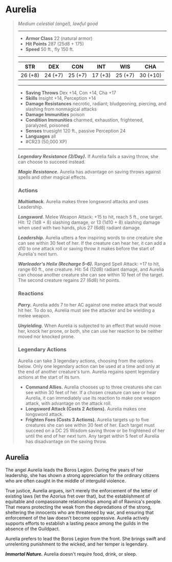 # Aurelia
>*Medium celestial (angel), lawful good*
>___
>- **Armor Class** 22 (natural armor)
>- **Hit Points** 287 (25d8 + 175)
>- **Speed** 50 ft., fly 150 ft.
>___
>|STR|DEX|CON|INT|WIS|CHA|
>|:---:|:---:|:---:|:---:|:---:|:---:|
>|26 (+8)|24 (+7)|25 (+7)|17 (+3)|25 (+7)|30 (+10)|
>___
>- **Saving Throws** Dex +14, Con +14, Cha +17
>- **Skills** Insight +14, Perception +14
>- **Damage Resistances** necrotic, radiant; bludgeoning, piercing, and slashing from nonmagical attacks
>- **Damage Immunities** poison
>- **Condition Immunities** charmed, exhaustion, frightened, paralyzed, poisoned
>- **Senses** truesight 120 ft., passive Perception 24
>- **Languages** all
>- #CR23 (50,000 XP)
>___
>***Legendary Resistance (3/Day).*** If Aurelia fails a saving throw, she can choose to succeed instead.  
>
>***Magic Resistance.*** Aurelia has advantage on saving throws against spells and other magical effects.  
>
>### Actions
>***Multiattack.*** Aurelia makes three longsword attacks and uses Leadership.  
>
>***Longsword.*** Melee Weapon Attack: +15 to hit, reach 5 ft., one target. Hit: 12 (1d8 + 8) slashing damage, or 13 (1d10 + 8) slashing damage when used with two hands, plus 27 (6d8) radiant damage.  
>
>***Leadership.*** Aurelia utters a few inspiring words to one creature she can see within 30 feet of her. If the creature can hear her, it can add a d10 to one attack roll or saving throw it makes before the start of Aurelia's next turn.  
>
>***Warleader's Helix (Recharge 5–6).*** Ranged Spell Attack: +17 to hit, range 60 ft., one creature. Hit: 54 (12d8) radiant damage, and Aurelia can choose another creature she can see within 10 feet of the target. The second creature regains 27 (6d8) hit points.  
>
>### Reactions
>***Parry.*** Aurelia adds 7 to her AC against one melee attack that would hit her. To do so, Aurelia must see the attacker and be wielding a melee weapon.  
>
>***Unyielding.*** When Aurelia is subjected to an effect that would move her, knock her prone, or both, she can use her reaction to be neither moved nor knocked prone.  
>
>### Legendary Actions
>Aurelia can take 3 legendary actions, choosing from the options below. Only one legendary action can be used at a time and only at the end of another creature's turn. Aurelia regains spent legendary actions at the start of its turn.
>
>- **Command Allies.** Aurelia chooses up to three creatures she can see within 30 feet of her. If a chosen creature can see or hear Aurelia, it can immediately use its reaction to make one weapon attack, with advantage on the attack roll.
>- **Longsword Attack (Costs 2 Actions).** Aurelia makes one longsword attack.
>- **Frighten Foes (Costs 3 Actions).** Aurelia targets up to five creatures she can see within 30 feet of her. Each target must succeed on a DC 25 Wisdom saving throw or be frightened of her until the end of her next turn. Any target within 5 feet of Aurelia has disadvantage on the saving throw.

## Aurelia

The angel Aurelia leads the Boros Legion. During the years of her leadership, she has shown a strong appreciation for the ordinary citizens who are often caught in the middle of interguild violence.

True justice, Aurelia argues, isn't merely the enforcement of the letter of existing laws (let the Azorius fret over that), but the establishment of equitable and compassionate relationships among all of Ravnica's people. That means protecting the weak from the depredations of the strong, sheltering the innocents who are threatened by war, and ensuring that enforcement of the law doesn't become oppressive. Aurelia actively supports efforts to establish a lasting peace among the guilds in the absence of the Guildpact.

Aurelia prefers to lead the Boros Legion from the front. She brings swift and unrelenting punishment to the wicked, and her temper is legendary.

***Immortal Nature.*** Aurelia doesn't require food, drink, or sleep.